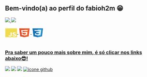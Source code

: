 ## Bem-vindo(a) ao perfil do fabioh2m 😁

 <div>
   <a href="https://github.com/fabioh2m">
   <img height="180em" src="https://github-readme-stats.vercel.app/api?username=fabioh2m&show_icons=true&theme=tokyonight&include_all_commits=true&count_private=true"/>
   <img height="180em" src="https://github-readme-stats.vercel.app/api/top-langs/?username=fabioh2m&layout=compact&langs_count=6&theme=tokyonight"/>
</div>
    
<div style="display: inline_block"><br>
  <img align="center" alt="Js" height="30" width="40" src="https://raw.githubusercontent.com/devicons/devicon/master/icons/javascript/javascript-plain.svg">
  <img align="center" alt="HTML" height="30" width="40" src="https://raw.githubusercontent.com/devicons/devicon/master/icons/html5/html5-original.svg">
  <img align="center" alt="CSS" height="30" width="40" src="https://raw.githubusercontent.com/devicons/devicon/master/icons/css3/css3-original.svg">
</div>
 
<br>
 
### Pra saber um pouco mais sobre mim, é só clicar nos links abaixo😎!
 
<div> 
  <a href="https://youtu.be/Skw8q-han3Y?feature=shared" target="_blank"><img src="https://img.shields.io/badge/YouTube-FF0000?style=for-the-badge&logo=youtube&logoColor=white" target="_blank"></a>
  <a href="https://instagram.com/fabioh2m" target="_blank"><img src="https://img.shields.io/badge/-Instagram-%23E4405F?style=for-the-badge&logo=instagram&logoColor=white" target="_blank"></a>
  <a href="https://www.linkedin.com/in/fabioh2m?lipi=urn%3Ali%3Apage%3Ad_flagship3_profile_view_base_contact_details%3Bvv%2FTENhFT3u8x519sg%2FmJw%3D%3D" target="_blank"><img src="https://img.shields.io/badge/-LinkedIn-%230077B5?style=for-the-badge&logo=linkedin&logoColor=white" target="_blank"></a>
 <a href="https://github.com/fabioh2m" target="_blank" rel="external"><img src="https://img.shields.io/badge/GitHub-100000?style=for-the-badge&logo=github&logoColor=white" alt="ícone github"></a>
</div>
